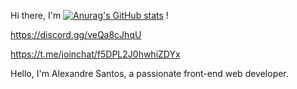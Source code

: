 Hi there, I'm [![Anurag's GitHub stats](https://github-readme-stats.vercel.app/api?username=alexandresantosal91)](https://github.com/anuraghazra/github-readme-stats)
!

https://discord.gg/veQa8cJhqU

https://t.me/joinchat/f5DPL2J0hwhiZDYx

Hello, I'm Alexandre Santos, a passionate front-end web developer.
